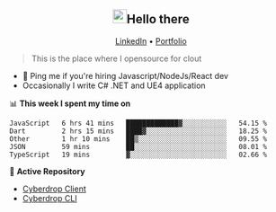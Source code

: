 <h2 align="center"><img src="https://camo.githubusercontent.com/2019d90b5d6b109833b6e130852e36fce013bb14/68747470733a2f2f63756c746f667468657061727479706172726f742e636f6d2f706172726f74732f68642f6c6170746f705f706172726f742e676966" width="25px">Hello there</h2>
<p align="center">
  <a href="https://www.linkedin.com/in/izqalan/">LinkedIn</a>
  • <a href="https://izqalan.github.io/?utm_source=github&utm_medium=social&utm_campaign=portfolio">Portfolio</a>
</p>

> This is the place where I opensource for clout

- 💬 Ping me if you're hiring Javascript/NodeJs/React dev
- Occasionally I write C# .NET and UE4 application

📊 **This week I spent my time on**
<!--START_SECTION:waka-->
```text
JavaScript   6 hrs 41 mins   █████████████▓░░░░░░░░░░░   54.15 % 
Dart         2 hrs 15 mins   ████▓░░░░░░░░░░░░░░░░░░░░   18.25 % 
Other        1 hr 10 mins    ██▒░░░░░░░░░░░░░░░░░░░░░░   09.55 % 
JSON         59 mins         ██░░░░░░░░░░░░░░░░░░░░░░░   08.01 % 
TypeScript   19 mins         ▓░░░░░░░░░░░░░░░░░░░░░░░░   02.66 % 
```
<!--END_SECTION:waka-->

📕 **Active Repository**
- [Cyberdrop Client](https://github.com/izqalan/cy-client)
- [Cyberdrop CLI](https://github.com/izqalan/Cyberdrop-cli)
